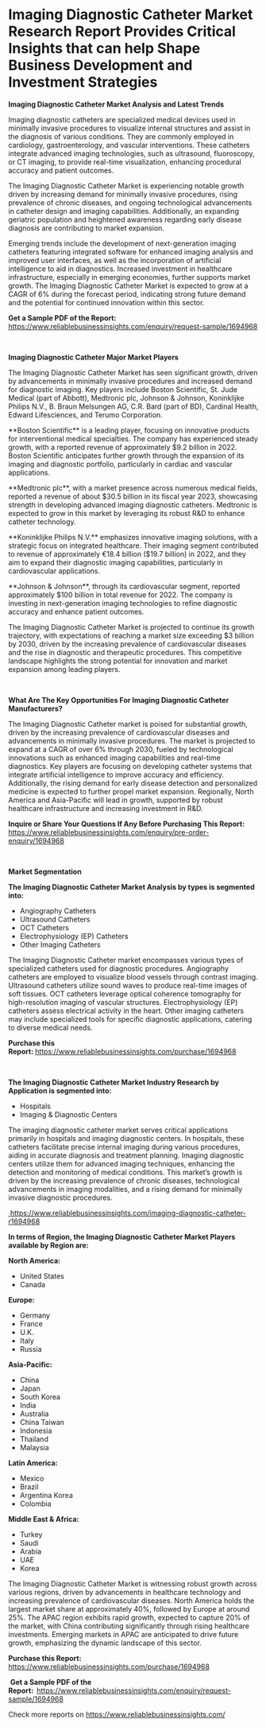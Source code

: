 <p><h1>Imaging Diagnostic Catheter Market Research Report Provides Critical Insights that can help Shape Business Development and Investment Strategies</h1></p><p><strong>Imaging Diagnostic Catheter Market Analysis and Latest Trends</strong></p>
<p><p>Imaging diagnostic catheters are specialized medical devices used in minimally invasive procedures to visualize internal structures and assist in the diagnosis of various conditions. They are commonly employed in cardiology, gastroenterology, and vascular interventions. These catheters integrate advanced imaging technologies, such as ultrasound, fluoroscopy, or CT imaging, to provide real-time visualization, enhancing procedural accuracy and patient outcomes.</p><p>The Imaging Diagnostic Catheter Market is experiencing notable growth driven by increasing demand for minimally invasive procedures, rising prevalence of chronic diseases, and ongoing technological advancements in catheter design and imaging capabilities. Additionally, an expanding geriatric population and heightened awareness regarding early disease diagnosis are contributing to market expansion. </p><p>Emerging trends include the development of next-generation imaging catheters featuring integrated software for enhanced imaging analysis and improved user interfaces, as well as the incorporation of artificial intelligence to aid in diagnostics. Increased investment in healthcare infrastructure, especially in emerging economies, further supports market growth. The Imaging Diagnostic Catheter Market is expected to grow at a CAGR of 6% during the forecast period, indicating strong future demand and the potential for continued innovation within this sector.</p></p>
<p><strong>Get a Sample PDF of the Report:&nbsp;</strong> <a href="https://www.reliablebusinessinsights.com/enquiry/request-sample/1694968?utm_campaign=2761&utm_medium=2&utm_source=Github&utm_content=ia&utm_term=25032025&utm_id=imaging-diagnostic-catheter">https://www.reliablebusinessinsights.com/enquiry/request-sample/1694968</a></p>
<p>&nbsp;</p>
<p><strong>Imaging Diagnostic Catheter Major Market Players</strong></p>
<p><p>The Imaging Diagnostic Catheter Market has seen significant growth, driven by advancements in minimally invasive procedures and increased demand for diagnostic imaging. Key players include Boston Scientific, St. Jude Medical (part of Abbott), Medtronic plc, Johnson & Johnson, Koninklijke Philips N.V., B. Braun Melsungen AG, C.R. Bard (part of BD), Cardinal Health, Edward Lifesciences, and Terumo Corporation.</p><p>**Boston Scientific** is a leading player, focusing on innovative products for interventional medical specialties. The company has experienced steady growth, with a reported revenue of approximately $9.2 billion in 2022. Boston Scientific anticipates further growth through the expansion of its imaging and diagnostic portfolio, particularly in cardiac and vascular applications.</p><p>**Medtronic plc**, with a market presence across numerous medical fields, reported a revenue of about $30.5 billion in its fiscal year 2023, showcasing strength in developing advanced imaging diagnostic catheters. Medtronic is expected to grow in this market by leveraging its robust R&D to enhance catheter technology.</p><p>**Koninklijke Philips N.V.** emphasizes innovative imaging solutions, with a strategic focus on integrated healthcare. Their imaging segment contributed to revenue of approximately €18.4 billion ($19.7 billion) in 2022, and they aim to expand their diagnostic imaging capabilities, particularly in cardiovascular applications.</p><p>**Johnson & Johnson**, through its cardiovascular segment, reported approximately $100 billion in total revenue for 2022. The company is investing in next-generation imaging technologies to refine diagnostic accuracy and enhance patient outcomes.</p><p>The Imaging Diagnostic Catheter Market is projected to continue its growth trajectory, with expectations of reaching a market size exceeding $3 billion by 2030, driven by the increasing prevalence of cardiovascular diseases and the rise in diagnostic and therapeutic procedures. This competitive landscape highlights the strong potential for innovation and market expansion among leading players.</p></p>
<p>&nbsp;</p>
<p><strong>What Are The Key Opportunities For Imaging Diagnostic Catheter Manufacturers?</strong></p>
<p><p>The Imaging Diagnostic Catheter market is poised for substantial growth, driven by the increasing prevalence of cardiovascular diseases and advancements in minimally invasive procedures. The market is projected to expand at a CAGR of over 6% through 2030, fueled by technological innovations such as enhanced imaging capabilities and real-time diagnostics. Key players are focusing on developing catheter systems that integrate artificial intelligence to improve accuracy and efficiency. Additionally, the rising demand for early disease detection and personalized medicine is expected to further propel market expansion. Regionally, North America and Asia-Pacific will lead in growth, supported by robust healthcare infrastructure and increasing investment in R&D.</p></p>
<p><strong>Inquire or Share Your Questions If Any Before Purchasing This Report:</strong> <a href="https://www.reliablebusinessinsights.com/enquiry/pre-order-enquiry/1694968?utm_campaign=2761&utm_medium=2&utm_source=Github&utm_content=ia&utm_term=25032025&utm_id=imaging-diagnostic-catheter">https://www.reliablebusinessinsights.com/enquiry/pre-order-enquiry/1694968</a></p>
<p>&nbsp;</p>
<p><strong>Market Segmentation</strong></p>
<p><strong>The Imaging Diagnostic Catheter Market Analysis by types is segmented into:</strong></p>
<p><ul><li>Angiography Catheters</li><li>Ultrasound Catheters</li><li>OCT Catheters</li><li>Electrophysiology (EP) Catheters</li><li>Other Imaging Catheters</li></ul></p>
<p><p>The Imaging Diagnostic Catheter market encompasses various types of specialized catheters used for diagnostic procedures. Angiography catheters are employed to visualize blood vessels through contrast imaging. Ultrasound catheters utilize sound waves to produce real-time images of soft tissues. OCT catheters leverage optical coherence tomography for high-resolution imaging of vascular structures. Electrophysiology (EP) catheters assess electrical activity in the heart. Other imaging catheters may include specialized tools for specific diagnostic applications, catering to diverse medical needs.</p></p>
<p><strong>Purchase this Report:&nbsp;</strong><a href="https://www.reliablebusinessinsights.com/purchase/1694968?utm_campaign=2761&utm_medium=2&utm_source=Github&utm_content=ia&utm_term=25032025&utm_id=imaging-diagnostic-catheter">https://www.reliablebusinessinsights.com/purchase/1694968</a></p>
<p>&nbsp;</p>
<p><strong>The Imaging Diagnostic Catheter Market Industry Research by Application is segmented into:</strong></p>
<p><ul><li>Hospitals</li><li>Imaging & Diagnostic Centers</li></ul></p>
<p><p>The imaging diagnostic catheter market serves critical applications primarily in hospitals and imaging diagnostic centers. In hospitals, these catheters facilitate precise internal imaging during various procedures, aiding in accurate diagnosis and treatment planning. Imaging diagnostic centers utilize them for advanced imaging techniques, enhancing the detection and monitoring of medical conditions. This market’s growth is driven by the increasing prevalence of chronic diseases, technological advancements in imaging modalities, and a rising demand for minimally invasive diagnostic procedures.</p></p>
<p><a href="https://www.reliablebusinessinsights.com/imaging-diagnostic-catheter-r1694968?utm_campaign=2761&utm_medium=2&utm_source=Github&utm_content=ia&utm_term=25032025&utm_id=imaging-diagnostic-catheter">&nbsp;https://www.reliablebusinessinsights.com/imaging-diagnostic-catheter-r1694968</a></p>
<p><strong>In terms of Region, the Imaging Diagnostic Catheter Market Players available by Region are:</strong></p>
<p>
    <p> <strong> North America: </strong>
        <ul>
            <li>United States</li>
            <li>Canada</li>
        </ul>
        </p> 
    <p> <strong> Europe: </strong>
        <ul>
            <li>Germany</li>
            <li>France</li>
            <li>U.K.</li>
            <li>Italy</li>
            <li>Russia</li>
        </ul>
        </p> 
    <p> <strong> Asia-Pacific: </strong>
        <ul>
            <li>China</li>
            <li>Japan</li>
            <li>South Korea</li>
            <li>India</li>
            <li>Australia</li>
            <li>China Taiwan</li>
            <li>Indonesia</li>
            <li>Thailand</li>
            <li>Malaysia</li>
        </ul>
        </p> 
    <p> <strong> Latin America: </strong>
        <ul>
            <li>Mexico</li>
            <li>Brazil</li>
            <li>Argentina Korea</li>
            <li>Colombia</li>
        </ul>
        </p> 
    <p> <strong> Middle East & Africa: </strong>
        <ul>
            <li>Turkey</li>
            <li>Saudi</li>
            <li>Arabia</li>
            <li>UAE</li>
            <li>Korea</li>
        </ul>
    </p>
    </p>
<p><p>The Imaging Diagnostic Catheter Market is witnessing robust growth across various regions, driven by advancements in healthcare technology and increasing prevalence of cardiovascular diseases. North America holds the largest market share at approximately 40%, followed by Europe at around 25%. The APAC region exhibits rapid growth, expected to capture 20% of the market, with China contributing significantly through rising healthcare investments. Emerging markets in APAC are anticipated to drive future growth, emphasizing the dynamic landscape of this sector.</p></p>
<p><strong>Purchase this Report: </strong><a href="https://www.reliablebusinessinsights.com/purchase/1694968?utm_campaign=2761&utm_medium=2&utm_source=Github&utm_content=ia&utm_term=25032025&utm_id=imaging-diagnostic-catheter">https://www.reliablebusinessinsights.com/purchase/1694968</a></p>
<p>&nbsp;<strong>Get a Sample PDF of the Report:&nbsp;&nbsp;</strong><a href="https://www.reliablebusinessinsights.com/enquiry/request-sample/1694968?utm_campaign=2761&utm_medium=2&utm_source=Github&utm_content=ia&utm_term=25032025&utm_id=imaging-diagnostic-catheter">https://www.reliablebusinessinsights.com/enquiry/request-sample/1694968</a></p>
<p><strong></strong></p>
<p>Check more reports on <a href="https://www.reliablebusinessinsights.com/?utm_campaign=2761&utm_medium=2&utm_source=Github&utm_content=ia&utm_term=25032025&utm_id=imaging-diagnostic-catheter">https://www.reliablebusinessinsights.com/</a></p>